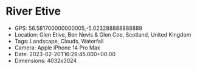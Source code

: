 # River Etive

- GPS: 56.581700000000005,-5.023288888888889
- Location: Glen Etive, Ben Nevis & Glen Coe, Scotland, United Kingdom
- Tags: Landscape, Clouds, Waterfall
- Camera: Apple iPhone 14 Pro Max
- Date: 2023-02-20T16:29:45.000+00:00
- Dimensions: 4032x3024
